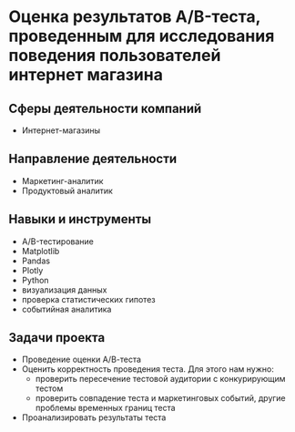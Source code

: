 #  Оценка результатов A/B-теста, проведенным для исследования поведения пользователей интернет магазина

## Сферы деятельности компаний
* Интернет-магазины

## Направление деятельности
* Маркетинг-аналитик
* Продуктовый аналитик

## Навыки и инструменты 
* A/B-тестирование 
* Matplotlib
* Pandas 
* Plotly 
* Python
* визуализация данных
* проверка статистических гипотез
* событийная аналитика

## Задачи проекта
* Проведение оценки А/В-теста
* Оценить корректность проведения теста. Для этого нам нужно:
    * проверить пересечение тестовой аудитории с конкурирующим тестом
    * проверить совпадение теста и маркетинговых событий, другие проблемы временных границ теста
* Проанализировать результаты теста
